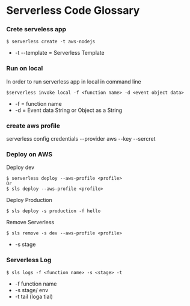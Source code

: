# Serverless Code Glossary 
### Crete serveless app

    $ serverless create -t aws-nodejs
- -t  --template = Serverless Template

### Run on local

In order to run serverless app in local in command line

    $serverless invoke local -f <function name> -d <event object data>
    
- -f = function name
- -d = Event data String or Object as a String

### create aws profile 

serverless config credentials --provider aws --key <KEY> --sercret <SECRET>

### Deploy on AWS

Deploy dev

    $ serverless deploy --aws-profile <profile>
    Or 
    $ sls deploy --aws-profile <profile>

Deploy Production
    
    $ sls deploy -s production -f hello
    
Remove Serverless

    $ sls remove -s dev --aws-profile <profile>
    
- -s stage

### Serverless Log

    $ sls logs -f <function name> -s <stage> -t
    
- -f function name
- -s stage/ env
- -t tail (loga tial)